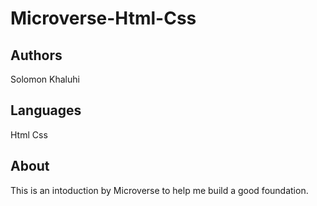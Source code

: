 # Microverse-Html-Css
## Authors
Solomon Khaluhi

## Languages
Html
Css

## About
This is an intoduction by Microverse to help me build a good foundation.


